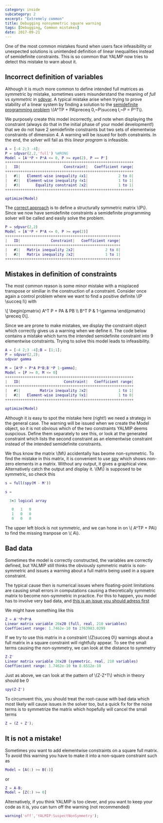 ```yaml
---
category: inside
subcategory: 2
excerpt: "Extremely common"
title: Debugging nonsymmetric square warning
tags: [Debugging, Common mistakes]
date: 2017-09-21
---
```


One of the most common mistakes found when users face infeasibility or unexpected solutions is unintended definition of linear inequalities instead of semidefinite constraints. This is so common that YALMP now tries to detect this mistake to warn about it.

## Incorrect definition of variables

Although it is much more common to define intended full matrices as symmetric by mistake, sometimes users misunderstand the meaning of *full* vs *symmetric* in [sdpvar](/command/sdpvar). A typical mistake arise when trying to prove stability of a linear system by finding a solution to the [semidefinite programming problem](/tutorial/semidefiniteprogramming) \\(A^TP + PA\preceq 0,~P\\succeq I,~P = P^T\\).

We purposely create this model incorrectly, and note when displaying the constraint (always do that in the initial phase of your model development!) that we do not have 2 semidefinite constraints but two sets of elementwise constraints of dimension 4. A warning will be issued for both constraints. In the end, the solver will fail as this *linear program* is infeasible.

````matlab
A = [-4 2;3 -4];
P = sdpvar(2,2,'full') %WRONG
Model = [A'*P + P*A <= 0, P >= eye(2), P == P']
+++++++++++++++++++++++++++++++++++++++++++++++++++++++++++
|   ID|                    Constraint|   Coefficient range|
+++++++++++++++++++++++++++++++++++++++++++++++++++++++++++
|   #1|   Element-wise inequality 4x1|              2 to 8|
|   #2|   Element-wise inequality 4x1|              1 to 1|
|   #3|       Equality constraint 2x2|              1 to 1|
+++++++++++++++++++++++++++++++++++++++++++++++++++++++++++

optimize(Model)
````

The [correct approach](/tutorial/basics) is to define a structurally symmetric matrix \\(P\\). Since we now have semidefinite constraints a semidefinite programming solver will be called and easily solve the problem.

````matlab
P = sdpvar(2,2)
Model = [A'*P + P*A <= 0, P >= eye(2)]
+++++++++++++++++++++++++++++++++++++++++++++++++++++
|   ID|              Constraint|   Coefficient range|
+++++++++++++++++++++++++++++++++++++++++++++++++++++
|   #1|   Matrix inequality 2x2|              2 to 8|
|   #2|   Matrix inequality 2x2|              1 to 1|
+++++++++++++++++++++++++++++++++++++++++++++++++++++
````

## Mistakes in definition of constraints

The most common reason is some minor mistake with a misplaced transpose or similiar in the construction of a constraint. Consider once again a control problem where we want to find a positive definite \\(P \succeq I\\) with 

\\[ \begin{pmatrix} A^T P + PA & PB \\\ B^T P & 1-\gamma \end{pmatrix} \preceq 0\\].

Since we are prone to make mistakes, we display the constraint object which correctly gives us a warning when we define it. The code below contains a mistake which turns the intended semidefinite constraint into 9 elementwise constraints. Trying to solve this model leads to infeasibility.

````matlab
A = [-4 2;3 -4];B = [1;1];
P = sdpvar(2,2);
sdpvar gamma

M = [A*P + P*A P*B;B'*P 1-gamma];
Model = [P >= 0, M <= 0]
+++++++++++++++++++++++++++++++++++++++++++++++++++++++++++
|   ID|                    Constraint|   Coefficient range|
+++++++++++++++++++++++++++++++++++++++++++++++++++++++++++
|   #1|         Matrix inequality 2x2|              1 to 1|
|   #2|   Element-wise inequality 9x1|              1 to 8|
+++++++++++++++++++++++++++++++++++++++++++++++++++++++++++

optimize(Model)
````

Although it is easy to spot the mistake here (right!) we need a strategy in the general case. The warning will be issued when we create the Model object, so it is not obvious which of the two constraints YALMIP deems suspcious. Define them separately to see this, or look at the generated constraint which lists the second constraint as an elementwise constraint instead of the intended semidefinite constraints. 

We thus know the matrix \\(M\\) accidentally has beome non-symmetric. To find the mistake in this matrix, it is convenient to use [spy](/command/spy) which shows non-zero elements in a matrix. Without any output, it gives a graphical view. Alternatively catch the output and display it. \\(M\\) is supposed to be symmetric, so check this

````matlab
s = full(spy(M - M'))

s =

  3×3 logical array

   0   1   0
   1   0   0
   0   0   0

````

The upper left block is not symmetric, and we can hone in on \\( A^TP + PA\\) to find the missing tranpose on \\( A\\).


## Bad data

Sometimes the model is correctly constructed, the variables are correctly defined, but YALMIP still thinks the obviously symmetric matrix is non-symmetric and issues a warning about a full matrix being used in a square constraint.

The typical cause then is numerical issues where floating-point limitations are causing small errors in computations causing a theoretically symmetric matrix to become non-symmetric in practice. For this to happen, you model has to involve very bad data, and [this is an issue you should adress first](/inside/debuggingnumerics)

We might have something like this

````matlab
Z = A'*P+P*A
Linear matrix variable 20x20 (full, real, 210 variables)
Coeffiecient range: 1.7462e-10 to 2763983.0299
````

If we try to use this matrix in a constraint \\(Z\succeq 0\\) warnings about a full matrix in a square constraint will rightfully appear. To see the small terms causing the non-symmetry, we can look at the distance to symmetry

````matlab
Z-Z'
Linear matrix variable 20x20 (symmetric, real, 210 variables)
Coeffiecient range: 1.7462e-10 to 8.6512e-10
````

Just as above, we can look at the pattern of \\(Z-Z^T\\) which in theory should be 0

````matlab
spy(Z-Z')
````

To circumvent this, you should treat the root-cause with bad data which most likely will cause issues in the solver too, but a quick fix for the noise terms is to symmetrize the matrix which hopefully will cancel the small terms

````matlab
Z = (Z + Z');
````

## It is not a mistake!

Sometimes you want to add elementwise constraints on a square full matrix. To avoid this warning you have to make it into a non-square constraint such as

````matlab
Model = [A(:) >= B(:)]
````

or 

````matlab
Z = A-B;
Model = [Z(:) >= 0]
````

Alternatively, if you think YALMIP is too clever, and you want to keep your code as it is, you can turn off the warning (not recommended)

````matlab
warning('off','YALMIP:SuspectNonSymmetry');
````
